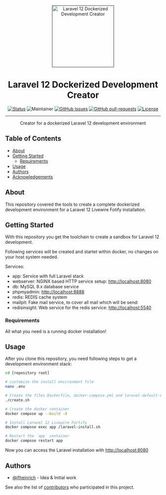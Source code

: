 <p align="center">
  <a href="" rel="noopener">
 <img width=200px height=200px src="https://imgur.com/tcYJmPS.png" alt="Laravel 12 Dockerized Development Creator"></a>
</p>

<h1 align="center">Laravel 12 Dockerized Development Creator</h1>

<div align="center">

[![Status](https://img.shields.io/badge/status-active-success.svg)]()
![Maintainer](https://img.shields.io/badge/maintainer-@jfheinrich-blue)
[![GitHub Issues](https://img.shields.io/github/issues/jfheinrich-eu/laravel-dockerized-dev-creator.svg)](https://github.com/jfheinrich-eu/laravel-dockerized-dev-creator/issues)
[![GitHub pull-requests](https://img.shields.io/github/issues-pr/jfheinrich-eu/laravel-dockerized-dev-creator.svg)](https://GitHub.com/Naereen/StrapDown.js/pull/)
[![License](https://img.shields.io/badge/license-MIT-blue.svg)](/LICENSE)

</div>

---

<p align="center"> Creator for a dockerized Laravel 12 development environment
    <br>
</p>

<h2>Table of Contents</h2>

- [About](#about)
- [Getting Started](#getting-started)
  - [Requirements](#requirements)
- [Usage](#usage)
- [Authors](#authors)
- [Acknowledgements](#acknowledgements)



## About

This repository covered the tools to create a complete dockerized development environment for a Laravel 12 Livewire Fotify installation.

## Getting Started

With this repository you get the toolchain to create a sandbox for Laravel 12 development.

Following services will be created and startet within docker, no changes on your host system needed.

Services:

- app: Service with full Laravel stack
- webserver: NGINX based HTTP service setup: [http://localhost:8080](http://localhost:8080)
- db: MySQL 8.x database service
- phpmyadmin: [http://localhost:8888](http://localhost:8888)
- redis: REDIS cache system
- mailpit: Fake mail service, to cover all mail which will be send: [](http://localhost:8825)
- redisinsight: Web service for the redis service: [http://localhost:5540](http://localhost:5540)

### Requirements

All what you need is a running docker installation!

## Usage

After you clone this repository, you need following steps to get a development environment stack:

```bash
cd [repository root]

# customize the install environment file
nano .env

# Create the files Dockerfile, docker-compose.yml and laravel-default-env
./create.sh

# Create the docker container
docker compose up --build -d

# Install Laravel 12 Livewire Fortify
docker compose exec app /laravel-install.sh

# Restart the `app` container
docker compose restart app
```

Now you can access the Laravel installation with [http://localhost:8080](http://localhost:8080)

## Authors

- [@jfheinrich](https://github.com/jfheinrich) - Idea & Initial work

See also the list of [contributors](https://github.com/jfheinrich-eu/laravel-dockerized-dev-creator/contributors) who participated in this project.
